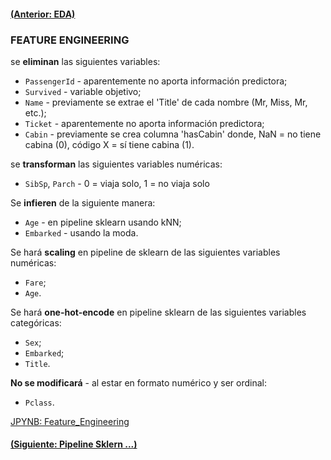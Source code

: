 #### [(Anterior: EDA)](https://github.com/akimwong/1_OnPremise/tree/main/Journey/002/01_Classification/01_Titanic/)

### FEATURE ENGINEERING

se <b>eliminan</b> las siguientes variables:

- `PassengerId` - aparentemente no aporta información predictora;
- `Survived` - variable objetivo;
- `Name` - previamente se extrae el 'Title' de cada nombre (Mr, Miss, Mr, etc.);
- `Ticket` - aparentemente no aporta información predictora;
- `Cabin` - previamente se crea columna 'hasCabin' donde, NaN = no tiene cabina (0), código X = sí tiene cabina (1).

se <b>transforman</b> las siguientes variables numéricas:

- `SibSp`, `Parch` - 0 = viaja solo, 1 = no viaja solo

Se <b>infieren</b> de la siguiente manera:

- `Age` - en pipeline sklearn usando kNN;
- `Embarked` - usando la moda.

Se hará <b>scaling</b> en pipeline de sklearn de las siguientes variables numéricas:
- `Fare`;
- `Age`.

Se hará <b>one-hot-encode</b> en pipeline sklearn de las siguientes variables categóricas:

- `Sex`;
- `Embarked`;
- `Title`.

<b>No se modificará</b> - al estar en formato numérico y ser ordinal:

- `Pclass`.

[JPYNB: Feature_Engineering](https://github.com/akimwong/1_OnPremise/blob/main/Journey/002/01_Classification/01_Titanic/02_titanic_feature_engineeering.ipynb)

#### [(Siguiente: Pipeline Sklern ...)](https://github.com/akimwong/1_OnPremise/tree/main/Journey/004/01_Classification/01_Titanic/)
